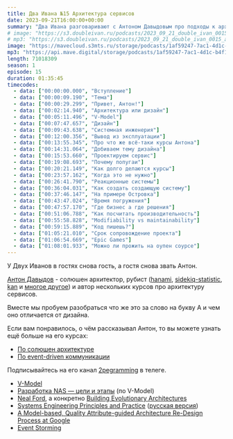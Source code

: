 ```yaml
---
title: Два Ивана №15 Архитектура сервисов
date: 2023-09-21T16:00:00+00:00
summary: "Два Ивана разговаривают с Антоном Давыдовым про подходы к архитектуре сервисов"
# image: "https://s3.doubleivan.ru/podcasts/2023_09_21_double_ivan_0015_architecture_ng.jpg"
# mp3: "https://s3.doubleivan.ru/podcasts/2023_09_21_double_ivan_0015_architecture.mp3"
image: "https://mavecloud.s3mts.ru/storage/podcasts/1af59247-7ac1-4d1c-b4f1-fd950f3daf15/images/0c8dc110-028a-46e2-b141-78ebb6435d9c.jpg"
mp3: "https://api.mave.digital/storage/podcasts/1af59247-7ac1-4d1c-b4f1-fd950f3daf15/episodes/0c8dc110-028a-46e2-b141-78ebb6435d9c.mp3"
length: 71018309
season: 1
episode: 15
duration: 01:35:45
timecodes:
  - data: ["00:00:00.000", "Вступление"]
  - data: ["00:00:09.190", "Тема"]
  - data: ["00:00:29.299", "Привет, Антон!"]
  - data: ["00:02:14.940", "Архитектура или дизайн"]
  - data: ["00:05:11.496", "V-Model"]
  - data: ["00:07:47.657", "Дизайн"]
  - data: ["00:09:43.638", "Системная инженерия"]
  - data: ["00:12:00.356", "Вывод из эксплуатации"]
  - data: ["00:13:55.345", "Про что же всё-таки курсы Антона"]
  - data: ["00:14:31.064", "Добиваем тему дизайна"]
  - data: ["00:15:53.660", "Проектируем сервис"]
  - data: ["00:19:08.693", "Почему попугаи"]
  - data: ["00:20:21.149", "Как долго делаются курсы"]
  - data: ["00:23:57.162", "Когда это не нужно"]
  - data: ["00:26:41.790", "Реакционные системы"]
  - data: ["00:36:04.031", "Как создать создающую систему"]
  - data: ["00:37:46.147", "На примере Островка"]
  - data: ["00:43:47.024", "Время погружения"]
  - data: ["00:47:57.170", "Где бизнес а где решения"]
  - data: ["00:51:06.788", "Как посчитать производительность"]
  - data: ["00:55:58.828", "Modifiability vs maintainability"]
  - data: ["00:59:15.889", "Код пишешь?"]
  - data: ["01:05:21.010", "Срок сопровождение проекта"]
  - data: ["01:06:54.669", "Epic Games"]
  - data: ["01:08:01.933", "Можно ли прожить на оупен соурсе"]
---
```


У Двух Иванов в гостях снова гость, а гостя снова звать Антон.

[Антон Давыдов](https://www.davydovanton.com) - солюшен архитектор, рубист ([hanami](https://hanamirb.org/), [sidekiq-statistic](https://github.com/davydovanton/sidekiq-statistic), [kan](https://github.com/davydovanton/kan) и [многое другое](https://github.com/davydovanton)) и автор нескольких курсов про архитектуру сервисов.

Вместе мы пробуем разобраться что же это за слово на букву А и чем оно отличается от дизайна.

Если вам понравилось, о чём рассказывал Антон, то вы можете узнать ещё больше на его курсах:

- [По солюшен архитектуре](https://education.borshev.com/system-analysis)
- [По event-driven коммуникации](https://education.borshev.com/architecture)

Подписывайтесь на его канал [2pegramming](https://t.me/pepegramming) в телеге. 

<!-- links -->

- [V-Model](https://en.wikipedia.org/wiki/V-model)
- [Разработка NAS — цели и этапы](https://habr.com/ru/companies/3rdman/articles/724730/) (по V-Model)
- [Neal Ford](https://nealford.com), а конкретно [Building Evolutionary Architectures](https://www.amazon.com/Building-Evolutionary-Architectures-Support-Constant/dp/1491986360/)
- [Systems Engineering Principles and Practice](https://onlinelibrary.wiley.com/doi/book/10.1002/9781119516699) ([русская версия](https://library.bsuir.by/m/12_101945_1_150706.pdf))
- [A Model-based, Quality Attribute-guided Architecture Re-Design Process at Google](https://tellmeabout.tech/review-white-paper-a-model-based-quality-attribute-guided-architecture-re-design-process-at-ea65bf2f2136)
- [Event Storming](https://www.eventstorming.com/)

